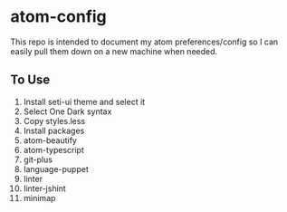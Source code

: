 # atom-config
This repo is intended to document my atom preferences/config so I can easily pull them down on a new machine when needed.

## To Use
1. Install seti-ui theme and select it
2. Select One Dark syntax
3. Copy styles.less
4. Install packages
  1. atom-beautify
  2. atom-typescript
  3. git-plus
  4. language-puppet
  6. linter
  7. linter-jshint
  8. minimap
